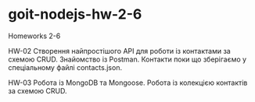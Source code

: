 # goit-nodejs-hw-2-6

Homeworks 2-6

HW-02
Створення найпростішого API для роботи із контактами за схемою CRUD. Знайомство із Postman. Контакти поки що зберігаємо у спеціальному файлі contacts.json.

HW-03
Робота із MongoDB та Mongoose. Робота із колекцією контактів за схемою CRUD.
